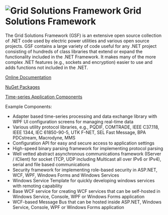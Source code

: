 # ![Grid Solutions Framework](http://www.gridprotectionalliance.org/images/technology/GSF.png) Grid Solutions Framework

The Grid Solutions Framework (GSF) is an extensive open source collection of .NET code used by electric power utilities and various open source projects. GSF contains a large variety of code useful for any .NET project consisting of hundreds of class libraries that extend or expand the functionality included in the .NET Framework. It makes many of the more complex .NET features (e.g., sockets and encryption) easier to use and adds functions not included in the .NET.

[Online Documentation](https://www.gridprotectionalliance.org/NightlyBuilds/GridSolutionsFramework/Help/)

[NuGet Packages](https://www.nuget.org/packages?q=Grid+Solutions+Framework)

[Time-series Application Components](http://www.gridprotectionalliance.org/docs/products/gsf/tsl-components-2015.pdf)

Example Components:

* Adapter based time-series processing and data exchange library with WPF UI configuration screens for managing real-time data
* Various utility protocol libraries, e.g., PQDIF, COMTRADE, IEEE C37.118, IEEE 1344, IEC 61850-90-5, UTK F-NET, SEL Fast Message, BPA PDCstream, Macrodyne, MMS
* Configuration API for easy and secure access to application settings
* High-speed binary parsing framework for implementing protocol parsing
* Well vetted abstract asynchronous communications framework (IServer / IClient) for socket (TCP, UDP including Multicast all over IPv6 or IPv4), serial and file based communications
* Security framework for implementing role-based security in ASP.NET, WCF, WPF, Windows Forms and Windows Services
* Windows Service Template for quickly developing windows services with remoting capability
* Base WCF service for creating WCF services that can be self-hosted in Windows Service, Console, WPF or Windows Forms application
* WCF-based Message Bus that can be hosted inside ASP.NET, Windows Service, Console, WPF or Windows Forms application
